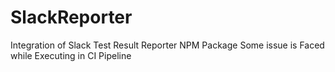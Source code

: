 # SlackReporter

Integration of Slack Test Result Reporter NPM Package 
Some issue is Faced while Executing in CI Pipeline
